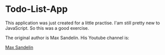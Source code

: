 # Todo-List-App
This application was just created for a little practise. I'am still pretty new to JavaScript. So this was a good exercise.

The original author is Max Sandelin.
His Youtube channel is:

[Max Sandelin](https://www.youtube.com/channel/UCr1BiYXeVfpWRCkS0MGjYkQ)
